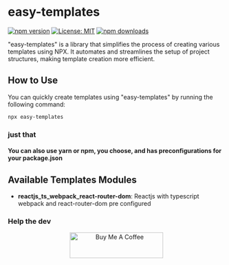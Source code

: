 # easy-templates

[![npm version](https://badge.fury.io/js/easy-templates.svg)](https://badge.fury.io/js/easy-templates)
[![License: MIT](https://img.shields.io/badge/License-MIT-yellow.svg)](https://opensource.org/licenses/MIT)
[![npm downloads](https://img.shields.io/npm/dm/easy-templates.svg?style=flat-square)](https://npm-stat.com/charts.html?package=easy-templates)

"easy-templates" is a library that simplifies the process of creating various templates using NPX. It automates and streamlines the setup of project structures, making template creation more efficient.

## How to Use

You can quickly create templates using "easy-templates" by running the following command:

```bash
npx easy-templates
```

### just that

#### You can also use yarn or npm, you choose, and has preconfigurations for your package.json

## Available Templates Modules

- **reactjs_ts_webpack_react-router-dom**: Reactjs with typescript webpack and react-router-dom pre configured

### Help the dev

<p align="center">
	<a href="https://www.buymeacoffee.com/gabriellogan" target="_blank">
		<img src="https://cdn.buymeacoffee.com/buttons/v2/default-yellow.png" alt="Buy Me A Coffee" style="height: 60px !important;width: 217px !important;" >
	</a>
</p>
